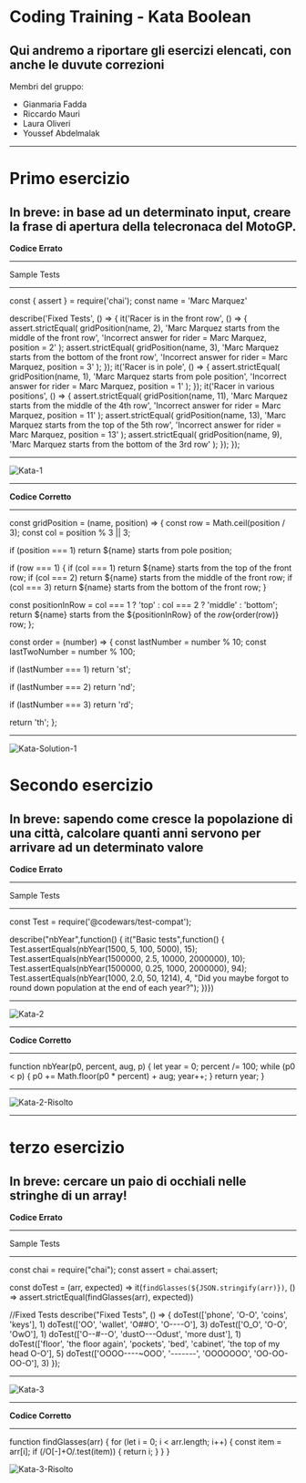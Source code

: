 <h1>Coding Training - Kata Boolean</h1>
<h2>Qui andremo a riportare gli esercizi elencati, con anche le duvute correzioni</h2>
<p>Membri del gruppo:</p>
<ul>
  <li>Gianmaria Fadda</li>
  <li>Riccardo Mauri</li>
  <li>Laura Oliveri</li>
  <li>Youssef Abdelmalak</li>
</ul>
<hr>
<h1>Primo esercizio</h1>
<h2>In breve: in base ad un determinato input, creare la frase di apertura della telecronaca del MotoGP.</h2>
<b>Codice Errato</b>
<hr>
<p>Sample Tests</p>
<hr>
<p>const { assert } = require('chai');
const name = 'Marc Marquez'

describe('Fixed Tests', () => {
  it('Racer is in the front row', () => {
    assert.strictEqual(
      gridPosition(name, 2),
      'Marc Marquez starts from the middle of the front row',
      'Incorrect answer for rider = Marc Marquez, position = 2'
    );
    assert.strictEqual(
      gridPosition(name, 3),
      'Marc Marquez starts from the bottom of the front row',
      'Incorrect answer for rider = Marc Marquez, position = 3'
    );
  });
  it('Racer is in pole', () => {
    assert.strictEqual(
      gridPosition(name, 1),
      'Marc Marquez starts from pole position',
      'Incorrect answer for rider = Marc Marquez, position = 1'
    );
  });
  it('Racer in various positions', () => {
    assert.strictEqual(
      gridPosition(name, 11),
      'Marc Marquez starts from the middle of the 4th row',
      'Incorrect answer for rider = Marc Marquez, position = 11'
    );
    assert.strictEqual(
      gridPosition(name, 13),
      'Marc Marquez starts from the top of the 5th row',
      'Incorrect answer for rider = Marc Marquez, position = 13'
    );
    assert.strictEqual(
      gridPosition(name, 9),
      'Marc Marquez starts from the bottom of the 3rd row'
    );
  });
});
</p>
<hr>
<img src="https://github.com/user-attachments/assets/9777256a-3345-4618-898d-22dc1b08a187" alt="Kata-1">
<hr>
<b>Codice Corretto</b>
<hr>
<p>const gridPosition = (name, position) => {
  const row = Math.ceil(position / 3);
  const col = position % 3 || 3;

  if (position === 1) 
    return ${name} starts from pole position;

  if (row === 1) {
    if (col === 1)
      return ${name} starts from the top of the front row;
    if (col === 2)
      return ${name} starts from the middle of the front row;
    if (col === 3)
      return ${name} starts from the bottom of the front row;
  }

  const positionInRow = col === 1 ? 'top' : col === 2 ? 'middle' : 'bottom';
  return ${name} starts from the ${positionInRow} of the ${row}${order(row)} row;
};

const order = (number) => {
  const lastNumber = number % 10;
  const lastTwoNumber = number % 100;

  if (lastNumber === 1) 
    return 'st';

  if (lastNumber === 2) 
    return 'nd';

  if (lastNumber === 3) 
    return 'rd';

  return 'th';
};</p>
<hr>
<img src="https://github.com/user-attachments/assets/977454a5-d7b8-4093-949a-48bf96b89d8f" alt="Kata-Solution-1">

<h1>Secondo esercizio</h1>
<h2>In breve: sapendo come cresce la popolazione di una città, calcolare quanti anni servono per arrivare ad un determinato valore</h2>
<b>Codice Errato</b>
<hr>
<p>Sample Tests</p>
<hr> 
<p>const Test = require('@codewars/test-compat');

describe("nbYear",function() {
it("Basic tests",function() {    
    Test.assertEquals(nbYear(1500, 5, 100, 5000), 15);
    Test.assertEquals(nbYear(1500000, 2.5, 10000, 2000000), 10);
    Test.assertEquals(nbYear(1500000, 0.25, 1000, 2000000), 94);
    Test.assertEquals(nbYear(1000, 2.0, 50, 1214), 4, "Did you maybe forgot to round down population at the end of each year?");
})})</p>
<hr>
<img src="https://github.com/user-attachments/assets/e70c8c1f-8445-496e-b8c9-ad415dce3193" alt="Kata-2">
<hr>

<b>Codice Corretto</b>
<hr>
<p>function nbYear(p0, percent, aug, p) {
  let year = 0;
    percent /= 100;
  while (p0 < p) {
    p0 += Math.floor(p0 * percent) + aug;
    year++;
  }
  return year;
}</p>
<hr>
<img src="https://github.com/user-attachments/assets/1e6ae653-60f7-4e2a-8e00-77f3d0042350" alt="Kata-2-Risolto">
<hr>
<h1>terzo esercizio</h1>
<h2>In breve: cercare un paio di occhiali nelle stringhe di un array!</h2>
<b>Codice Errato</b>
<hr>
<p>Sample Tests</p>
<hr>
<p>const chai = require("chai");
const assert = chai.assert;

const doTest = (arr, expected) => 
  it(`findGlasses(${JSON.stringify(arr)})`, () => assert.strictEqual(findGlasses(arr), expected))

//Fixed Tests
describe("Fixed Tests", () => {
  doTest(['phone', 'O-O', 'coins', 'keys'], 1)
  doTest(['OO', 'wallet', 'O##O', 'O----O'], 3)
  doTest(['O_O', 'O-O', 'OwO'], 1)
  doTest(['O--#--O', 'dustO---Odust', 'more dust'], 1)
  doTest(['floor', 'the floor again', 'pockets', 'bed', 'cabinet', 'the top of my head O-O'], 5)
  doTest(['OOOO----~OOO', '-------', 'OOOOOOO', 'OO-OO-OO-O'], 3)
});</p>
<hr>
<img src="https://github.com/user-attachments/assets/5694a87b-6cfd-42be-a681-43b8fcd4332e" alt="Kata-3">
<hr>
<b>Codice Corretto</b>
<hr>
<p>function findGlasses(arr) {
    for (let i = 0; i < arr.length; i++) {
        const item = arr[i];
        if (/O[-]+O/.test(item)) {
            return i;
        }
    }
}</p>
<img src="" alt="Kata-3-Risolto">
